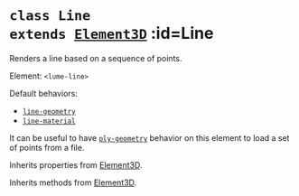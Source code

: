 
# <code>class <b>Line</b> extends [Element3D](../core/Element3D.md)</code> :id=Line

Renders a line based on a sequence of points.

Element: `<lume-line>`

Default behaviors:

- [`line-geometry`](../behaviors/mesh-behaviors/geometries/LineGeometryBehavior.md)
- [`line-material`](../behaviors/mesh-behaviors/materials/LineBasicMaterialBehavior.md)

It can be useful to have
[`ply-geometry`](../behaviors/mesh-behaviors/geometries/PlyGeometryBehavior)
behavior on this element to load a set of points from a file.

<live-code id="example"></live-code>
<script>
  example.content = lineExample
</script>



Inherits properties from [Element3D](../core/Element3D.md).





Inherits methods from [Element3D](../core/Element3D.md).


        